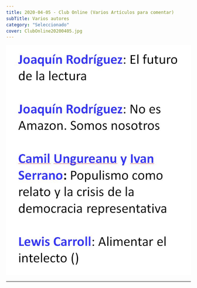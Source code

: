 ```yaml
---
title: 2020-04-05 - Club Online (Varios Artículos para comentar)
subTitle: Varios autores
category: "Seleccionado"
cover: ClubOnline20200405.jpg
---
```

!["Imagen no encontrada"](ClubOnline20200405.jpg)
***
